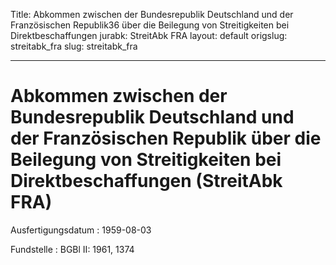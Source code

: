 Title: Abkommen zwischen der Bundesrepublik Deutschland und der Französischen Republik36
  über die Beilegung von Streitigkeiten bei Direktbeschaffungen
jurabk: StreitAbk FRA
layout: default
origslug: streitabk_fra
slug: streitabk_fra

---

# Abkommen zwischen der Bundesrepublik Deutschland und der Französischen Republik über die Beilegung von Streitigkeiten bei Direktbeschaffungen (StreitAbk FRA)

Ausfertigungsdatum
:   1959-08-03

Fundstelle
:   BGBl II: 1961, 1374

